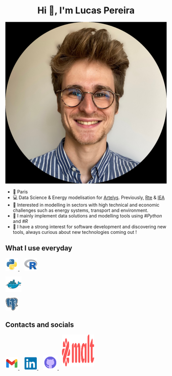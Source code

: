 <h1 align="center">Hi 👋, I'm Lucas Pereira</h1>


<img src="../images/PEREIRA_Lucas.png" alt="My Photo" class="rounded-photo" />


* 📍  Paris
* 💻  Data Science & Energy modelisation for [Artelys](https://www.artelys.com/). Previously, [Rte](https://www.rte-france.com/) & [IEA](https://www.iea.org/)
* 💭  Interested in modelling in sectors with high technical and economic challenges such as energy systems, transport and environment.
* 👷  I mainly implement data solutions and modelling tools using *#Python* and *#R*
* 🚀  I have a strong interest  for software development and discovering new tools, always curious about new technologies coming out !


<h2 align="left"> What I use everyday</h2>
<p align="left"> 
          <a href="https://www.python.org" target="_blank" rel="noreferrer" style="margin-right: 15px"> <img src="https://raw.githubusercontent.com/devicons/devicon/master/icons/python/python-original.svg" alt="python" width="40" height="40"/> </a>
          <a href="https://www.r-project.org/" target="_blank" rel="noreferrer" style="margin-right: 15px"> <img src="https://raw.githubusercontent.com/devicons/devicon/master/icons/r/r-original.svg" width="40" height="40" alt="r logo"> </a>

 <a href="https://www.docker.com/" target="_blank" rel="noreferrer" style="margin-right: 15px"> <img src="https://raw.githubusercontent.com/devicons/devicon/master/icons/docker/docker-original.svg" width="50" height="50" alt="docker logo"> </a>

 <a href="https://www.postgresql.org/" target="_blank" rel="noreferrer"> <img src="https://raw.githubusercontent.com/devicons/devicon/master/icons/postgresql/postgresql-original.svg" width="40" height="40" alt="postgresql logo"> </a>

</p>
<h2 align="left">Contacts and socials</h2>
<p align="left">
    <a href="mailto:lucaspereira0497@gmail.com" target="_blank" rel="noreferrer" style="margin-right: 15px">
        <img src="/images/gmail.png" width="40" height="40" alt="email"/>
    </a>
    <a href="https://www.linkedin.com/in/lucasmagustopereira/" target="_blank" rel="noreferrer" style="margin-right: 15px">
        <img src="https://raw.githubusercontent.com/devicons/devicon/master/icons/linkedin/linkedin-original.svg" width="40" height="40" alt="linkedin"/>
    </a>
    <a href="https://github.com/lucarammel" target="_blank" rel="noreferrer" style="margin-right: 10px">
        <img src="/images/github.png" width="45" height="45" alt="github"/>
    </a>
     <a href="https://www.malt.fr/profile/lucaspereira3" target="_blank" rel="noreferrer" style="margin-right: 10px">
        <img src="/images/malt.png" width="100" height="100" alt="malt" style="margin-bottom: 10px"/>
    </a>
</p>
